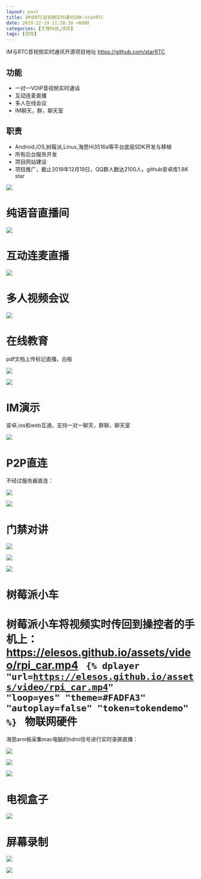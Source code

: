 ```yaml
---
layout: post
title: IM与RTC音视频实时通讯SDK:starRTC
date: 2019-12-19 11:28:30 +0800
categories: [艺搜科技,项目]
tags: [项目]
---
```


IM与RTC音视频实时通讯开源项目地址 https://github.com/starRTC

## 功能
- 一对一VOIP音视频实时通话
- 互动连麦直播
- 多人在线会议
- IM聊天，群，聊天室

## 职责
- Android,iOS,树莓派,Linux,海思Hi3516a等平台底层SDK开发与移植
- 所有后台服务开发
- 项目网站建设
- 项目推广，截止2019年12月19日，QQ群人数达2100人，github安卓库1.8K star


![](/assets/project/StarRTC_demo.jpg)

纯语音直播间
==
![](/assets/project/audio_live.png)

互动连麦直播
==
![](/assets/project/live.jpg)

多人视频会议
==
![](/assets/project/meeting.png)

在线教育
==
pdf文档上传标记直播，白板

![](/assets/project/edu_pdf.jpg)

![](/assets/project/edu_whiteboard.jpg)

IM演示
==
安卓,ios和web互通，支持一对一聊天，群聊，聊天室

![](/assets/project/im.jpg)

P2P直连
==
不经过服务器直连：

![](/assets/project/p2p.jpg)

![](/assets/project/p2p_calling.jpg)

门禁对讲
==

![](/assets/project/door_calling.jpg)

![](/assets/project/door.jpg)

![](/assets/project/door_voip.jpg)

树莓派小车
==
树莓派小车将视频实时传回到操控者的手机上：
https://elesos.github.io/assets/video/rpi_car.mp4
<code>
{% dplayer "url=https://elesos.github.io/assets/video/rpi_car.mp4"  "loop=yes" "theme=#FADFA3" "autoplay=false" "token=tokendemo" %}
</code>
物联网硬件
==
海思arm板采集mac电脑的hdmi信号进行实时录屏直播：

![](/assets/project/arm_hdmi.jpg)

![](/assets/project/arm_hdmi_screen.jpg)

![](/assets/project/camera.jpg)

电视盒子
==
![](/assets/project/tv_box_voip.jpg)

屏幕录制
==

![](/assets/project/screen_phone.jpg)

![](/assets/project/screen_web.jpg)
